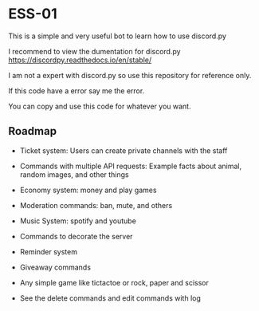 # ESS-01
This is a simple and very useful bot to learn how to use discord.py

I recommend to view the dumentation for discord.py
https://discordpy.readthedocs.io/en/stable/

I am not a expert with discord.py so use this repository for reference only.

If this code have a error say me the error.

You can copy and use this code for whatever you want.




## Roadmap

- Ticket system: Users can create private channels with the staff

- Commands with multiple API requests: Example facts about animal, random images, and other things

- Economy system: money and play games

- Moderation commands: ban, mute, and others

- Music System: spotify and youtube

- Commands to decorate the server

- Reminder system

- Giveaway commands

- Any simple game like tictactoe or rock, paper and scissor

- See the delete commands and edit commands with log
